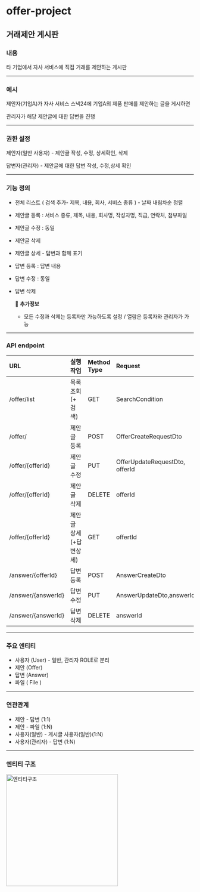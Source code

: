 # offer-project

## 거래제안 게시판

### 내용

타 기업에서 자사 서비스에 직접 거래를 제안하는 게시판

---

### 예시

제안자(기업A)가 자사 서비스 스낵24에 기업A의 제품 판매를 제안하는 글을 게시하면

관리자가 해당 제안글에 대한 답변을 진행

---

### 권한 설정

제안자(일반 사용자)  - 제안글 작성, 수정, 상세확인, 삭제

답변자(관리자)         - 제안글에 대한 답변 작성, 수정,상세 확인

---

### 기능 정의

- 전체 리스트 ( 검색 추가- 제목, 내용, 회사, 서비스 종류 ) - 날짜 내림차순 정렬
- 제안글 등록 : 서비스 종류, 제목, 내용, 회사명, 작성자명, 직급, 연락처, 첨부파일
- 제안글 수정 : 동일
- 제안글 삭제
- 제안글 상세 - 답변과 함께 표기
- 답변 등록 : 답변 내용
- 답변 수정 : 동일
- 답변 삭제

    🛑  **추가정보**

    - 모든 수정과 삭제는 등록자만 가능하도록 설정 / 열람은 등록자와 관리자가 가능

---

### API endpoint

| URL               | 실행 작업     | Method Type | Request      | Response     |
|:------------------|:------------|:------------|:-------------|:-------------|
| /offer/list       | 목록 조회(+ 검색)| GET | SearchCondition | List<OfferResponseDto> |
| /offer/           | 제안글 등록 | POST | OfferCreateRequestDto |       |
| /offer/{offerId}  | 제안글 수정 | PUT  | OfferUpdateRequestDto, offerId |       |
| /offer/{offerId}  | 제안글 삭제 | DELETE | offerId |       |
| /offer/{offerId}  | 제안글 상세(+답변상세) | GET | offertId | OfferResponseDto |
| /answer/{offerId} | 답변 등록 | POST | AnswerCreateDto |       |
| /answer/{answerId}| 답변 수정 | PUT  | AnswerUpdateDto,answerId |       |
| /answer/{answerId}| 답변 삭제 | DELETE | answerId |       |


---

### 주요 엔티티

- 사용자 (User)  - 일반, 관리자 ROLE로 분리
- 제안 (Offer)
- 답변 (Answer)
- 파일 ( File )

---

### 연관관계

- 제안 - 답변 (1:1)
- 제안 - 파일 (1:N)
- 사용자(일반) - 게시글 사용자(일반)(1:N)
- 사용자(관리자) - 답변 (1:N)

---

### 엔티티 구조
<img width="300" alt="엔티티구조" src="https://user-images.githubusercontent.com/88015037/127770722-35e5ee6b-392c-4329-8482-98fdf8c3b876.jpg">

